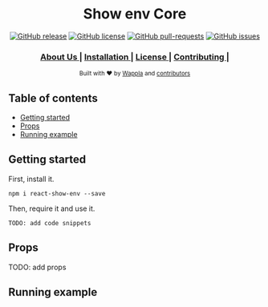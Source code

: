 <h1 align="center">Show env Core</h1>
<div align="center">

[![GitHub release](https://img.shields.io/github/release/wappla/show-env.svg?style=flat-square)](https://github.com/wappla/show-env/releases/)  [![GitHub license](https://img.shields.io/badge/license-MIT-blue.svg?style=flat-square)](https://github.com/wappla/show-env/blob/master/LICENSE)  [![GitHub pull-requests](https://img.shields.io/github/issues-pr/wappla/show-env.svg?style=flat-square)](https://github.com/wappla/show-env/pulls/)  [![GitHub issues](https://img.shields.io/github/issues/wappla/show-env.svg?style=flat-square)](https://github.com/wappla/show-env/issues/)
  <h3>
    <a href="about-us">
      About Us
    </a>
    <span> | </span>
    <a href="#getting-started">
      Installation
    </a>
    <span> | </span>
    <a href="#license">
      License
    </a>
    <span> | </span>
    <a href="#contributing">
      Contributing
    </a>
    <span> | </span>
  </h3>
    <sub>Built with ❤︎ by
  <a href="#about-us">Wappla</a> and
  <a href="https://github.com/wappla/show-env/graphs/contributors">
    contributors
  </a>
</div>

## Table of contents

<!-- START doctoc generated TOC please keep comment here to allow auto update -->
<!-- DON'T EDIT THIS SECTION, INSTEAD RE-RUN doctoc TO UPDATE -->
<!-- END doctoc generated TOC please keep comment here to allow auto update -->

- [Getting started](#getting-started)
- [Props](#props)
- [Running example](#running-example)

<!-- END doctoc generated TOC please keep comment here to allow auto update -->

## Getting started
First, install it.

`npm i react-show-env --save`

Then, require it and use it.

```
TODO: add code snippets
```


## Props

TODO: add props


## Running example
